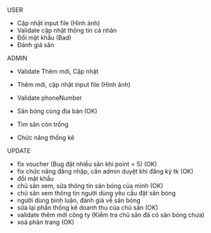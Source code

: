 USER
- Cập nhật input file (Hình ảnh)
- Validate cập nhật thông tin cá nhân
- Đổi mật khẩu (Bad)
- Đánh giá sân

ADMIN
- Validate Thêm mới, Cập nhật
- Thêm mới, cập nhật input file (Hình ảnh)

- Validate phoneNumber
- Sân bóng cùng địa bàn (OK)
- Tìm sân còn trống
- Chức năng thống kê

UPDATE
- fix voucher (Bug đặt nhiều sân khi point = 5) (OK)
- fix chức năng đăng nhập, cần admin duyệt khi đăng ký tk (OK)
- đổi mật khẩu
- chủ sân xem, sửa thông tin sân bóng của mình (OK)
- chủ sân xem thông tin người dùng yêu cầu đặt sân bóng
- người dùng bình luận, đánh giá về sân bóng
- sửa lại phần thống kê doanh thu của chủ sân (OK)
- validate thêm mới công ty (Kiểm tra chủ sân đã có sân bóng chưa)
- xoá phân trang (OK)